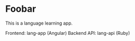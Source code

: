 # Foobar

This is a language learning app.

Frontend: lang-app (Angular)
Backend API: lang-api (Ruby)


